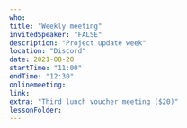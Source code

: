 ```yaml
---
who: 
title: "Weekly meeting"
invitedSpeaker: "FALSE"
description: "Project update week"
location: "Discord"
date: 2021-08-20
startTime: "11:00"
endTime: "12:30"
onlinemeeting: 
link: 
extra: "Third lunch voucher meeting ($20)"
lessonFolder: 
---
```

